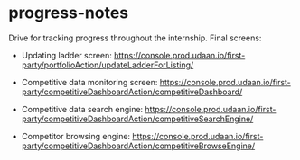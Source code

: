 # progress-notes

Drive for tracking progress throughout the internship. Final screens:

- Updating ladder screen: https://console.prod.udaan.io/first-party/portfolioAction/updateLadderForListing/

- Competitive data monitoring screen: https://console.prod.udaan.io/first-party/competitiveDashboardAction/competitiveDashboard/

- Competitive data search engine: https://console.prod.udaan.io/first-party/competitiveDashboardAction/competitiveSearchEngine/

- Competitor browsing engine: https://console.prod.udaan.io/first-party/competitiveDashboardAction/competitiveBrowseEngine/
